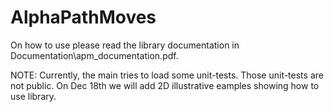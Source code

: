 # AlphaPathMoves

On how to use please read the library documentation in Documentation\apm_documentation.pdf.

NOTE:
Currently, the main tries to load some unit-tests. Those unit-tests are not public. On Dec 18th we will add 2D illustrative eamples showing how to use library. 